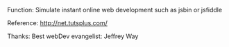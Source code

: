 Function: 
  Simulate instant online web development such as jsbin or jsfiddle

Reference: 
  http://net.tutsplus.com/

Thanks:
  Best webDev evangelist: Jeffrey Way
